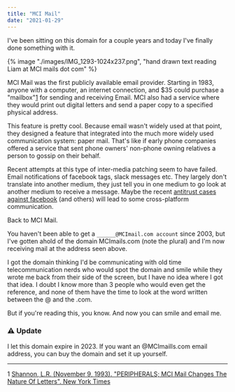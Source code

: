 ```yaml
---
title: "MCI Mail"
date: "2021-01-29"
---
```


<style>
	img {
		width: 400px;
	}
</style>

I've been sitting on this domain for a couple years and today I've finally done something with it.

{% image "./images/IMG_1293-1024x237.png", "hand drawn text reading Liam at MCI mails dot com" %}

MCI Mail was the first publicly available email provider. Starting in 1983, anyone with a computer, an internet connection, and $35 could purchase a "mailbox"[1](#1) for sending and receiving Email. MCI also had a service where they would print out digital letters and send a paper copy to a specified physical address.

This feature is pretty cool. Because email wasn't widely used at that point, they designed a feature that integrated into the much more widely used communication system: paper mail. That's like if early phone companies offered a service that sent phone owners' non-phone owning relatives a person to gossip on their behalf.

Recent attempts at this type of inter-media patching seem to have failed. Email notifications of facebook tags, slack messages etc. They largely don't translate into another medium, they just tell you in one medium to go look at another medium to receive a message. Maybe the recent [antitrust cases against facebook](https://www.ftc.gov/news-events/press-releases/2020/12/ftc-sues-facebook-illegal-monopolization) (and others) will lead to some cross-platform communication.

Back to MCI Mail.

You haven't been able to get a `______@MCImail.com account` since 2003, but I've gotten ahold of the domain MCImails.com (note the plural) and I'm now receiving mail at the address seen above.

I got the domain thinking I'd be communicating with old time telecommunication nerds who would spot the domain and smile while they wrote me back from their side of the screen, but I have no idea where I got that idea. I doubt I know more than 3 people who would even get the reference, and none of them have the time to look at the word written between the @ and the .com.

But if you're reading this, you know. And now you can smile and email me.


<div class="message-box">
	<h3>⚠️ Update</h3>
	<p>I let this domain expire in 2023. If you want an @MCImaills.com email address, you can buy the domain and set it up yourself.</p>
</div>


* * *

1 [Shannon, L.R. (November 9, 1993). "PERIPHERALS; MCI Mail Changes The Nature Of Letters". New York Times](https://www.nytimes.com/1993/11/09/science/peripherals-mci-mail-changes-the-nature-of-letters.html)
